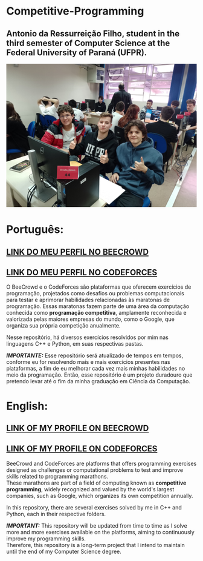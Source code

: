 # Competitive-Programming
## Antonio da Ressurreição Filho, student in the third semester of Computer Science at the Federal University of Paraná (UFPR).

![](Pictures/myteam.jpg)

# Português:

## [LINK DO MEU PERFIL NO BEECROWD](https://judge.beecrowd.com/pt/profile/930291)
## [LINK DO MEU PERFIL NO CODEFORCES](https://codeforces.com/profile/Toninhorf)

O BeeCrowd e o CodeForces são plataformas que oferecem exercícios de programação, projetados como desafios ou problemas computacionais para testar e aprimorar habilidades relacionadas às maratonas de programação. 
Essas maratonas fazem parte de uma área da computação conhecida como **programação competitiva**, amplamente reconhecida e valorizada pelas maiores empresas do mundo, como o Google, que organiza sua 
própria competição anualmente.

Nesse repositório, há diversos exercícios resolvidos por mim nas linguagens C++ e Python, em suas respectivas pastas.

***IMPORTANTE:*** Esse repositório será atualizado de tempos em tempos, conforme eu for resolvendo mais e mais exercícios presentes nas plataformas, a fim de eu melhorar cada vez mais minhas habilidades no
meio da programação. Então, esse repositório é um projeto duradouro que pretendo levar até o fim da minha graduação em Ciência da Computação.

# English:

## [LINK OF MY PROFILE ON BEECROWD](https://judge.beecrowd.com/pt/profile/930291)
## [LINK OF MY PROFILE ON CODEFORCES](https://codeforces.com/profile/Toninhorf)

BeeCrowd and CodeForces are platforms that offers programming exercises designed as challenges or computational problems to test and improve skills related to programming marathons.  
These marathons are part of a field of computing known as **competitive programming**, widely recognized and valued by the world's largest companies, such as Google, which organizes its own competition annually.

In this repository, there are several exercises solved by me in C++ and Python, each in their respective folders.

***IMPORTANT:*** This repository will be updated from time to time as I solve more and more exercises available on the platforms, aiming to continuously improve my programming skills.  
Therefore, this repository is a long-term project that I intend to maintain until the end of my Computer Science degree.
